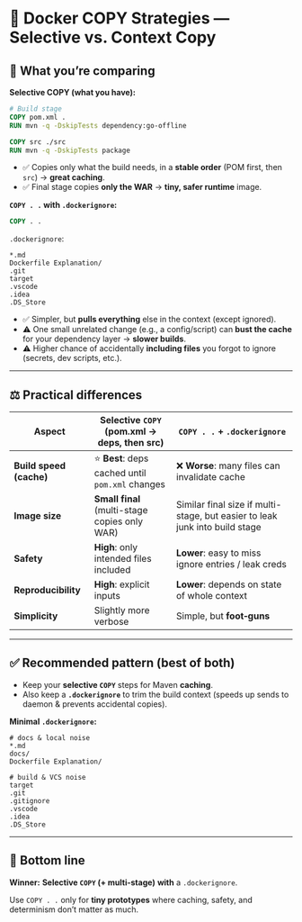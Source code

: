 # 🐳 Docker COPY Strategies — Selective vs. Context Copy

## 🔎 What you’re comparing
**Selective COPY (what you have):**
```dockerfile
# Build stage
COPY pom.xml .
RUN mvn -q -DskipTests dependency:go-offline

COPY src ./src
RUN mvn -q -DskipTests package
```
- ✅ Copies only what the build needs, in a **stable order** (POM first, then `src`) → **great caching**.
- ✅ Final stage copies **only the WAR** → **tiny, safer runtime** image.

**`COPY . .` with `.dockerignore`:**
```dockerfile
COPY . .
```
`.dockerignore`:
```
*.md
Dockerfile Explanation/
.git
target
.vscode
.idea
.DS_Store
```
- ✅ Simpler, but **pulls everything** else in the context (except ignored).
- ⚠️ One small unrelated change (e.g., a config/script) can **bust the cache** for your dependency layer → **slower builds**.
- ⚠️ Higher chance of accidentally **including files** you forgot to ignore (secrets, dev scripts, etc.).

---

## ⚖️ Practical differences

| Aspect | Selective `COPY` (pom.xml → deps, then src) | `COPY . .` + `.dockerignore` |
|---|---|---|
| **Build speed (cache)** | ⭐ **Best**: deps cached until `pom.xml` changes | ❌ **Worse**: many files can invalidate cache |
| **Image size** | **Small final** (multi-stage copies only WAR) | Similar final size if multi-stage, but easier to leak junk into build stage |
| **Safety** | **High**: only intended files included | **Lower**: easy to miss ignore entries / leak creds |
| **Reproducibility** | **High**: explicit inputs | **Lower**: depends on state of whole context |
| **Simplicity** | Slightly more verbose | Simple, but **foot‑guns** |

---

## ✅ Recommended pattern (best of both)
- Keep your **selective `COPY`** steps for Maven **caching**.
- Also keep a **`.dockerignore`** to trim the build context (speeds up sends to daemon & prevents accidental copies).

**Minimal `.dockerignore`:**
```
# docs & local noise
*.md
docs/
Dockerfile Explanation/

# build & VCS noise
target
.git
.gitignore
.vscode
.idea
.DS_Store
```

---

## 🧠 Bottom line
**Winner:** **Selective `COPY` (+ multi-stage)** **with** a `.dockerignore`.

Use `COPY . .` only for **tiny prototypes** where caching, safety, and determinism don’t matter as much.
